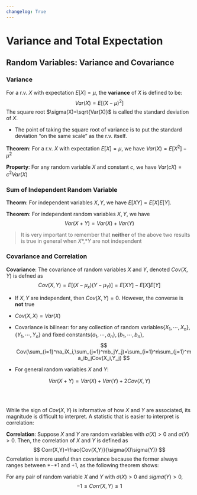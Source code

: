 ```yaml
---
changelog: True
---
```


# Variance and Total Expectation



## Random Variables: Variance and Covariance

### Variance

For a r.v. $X$ with expectation $E[X]=\mu$, the **variance** of $X$ is defined to be:
$$
Var(X)=E[(X-\mu)^2]
$$
The square root $\sigma(X)=\sqrt{Var(X)}$ is called the standard deviation of $X$.



- The point of taking the square root of variance is to put the standard deviation “on the same scale” as the r.v. itself.

**Theorem**: For a r.v. $X$ with expectation $E[X]=\mu$, we have $Var(X)=E[X^2]-{\mu}^2$

**Property**: For any random variable $X$ and constant $c$, we have $Var(cX)=c^2Var(X)$



### Sum of  Independent Random Variable

**Theorm**: For independent variables $X,Y$, we have $E[XY]=E[X]E[Y]$.

**Theorem**: For independent random variables $X,Y$, we have
$$
Var(X+Y)=Var(X)+Var(Y)
$$

> It is very important to remember that **neither** of the above two results is true in general when *X**,**Y* are not independent



### Covariance and Correlation

**Covariance**: The covariance of random variables $X$ and $Y$, denoted $Cov(X,Y)$ is defned as
$$
Cov(X,Y)=E[(X-\mu_x)(Y-\mu_Y)]=E[XY]-E[X]E[Y]
$$

- If $X,Y$ are independent, then $Cov(X,Y)=0$. However, the converse is **not** true

- $Cov(X,X)=Var(X)$

- Covariance is bilinear: for any collection of random variables$\left\{X_1,\cdots,X_n\right\},\left\{Y_1,\cdots,Y_n\right\}$ and fixed constants$\left\{a_1,\cdots,a_n\right\},\left\{b_1,\cdots,b_n\right\}$,
  $$
  Cov(\sum_{i=1}^na_iX_i,\sum_{j=1}^mb_jY_j)=\sum_{i=1}^n\sum_{j=1}^ma_ib_jCov(X_i,Y_j)
  $$
  

- For general random variables $X$ and $Y$: 

$$
Var(X+Y)=Var(X)+Var(Y)+2Cov(X,Y)
$$

<br></br>

While the sign of $Cov(X,Y)$ is informative of how $X$ and $Y$ are associated, its magnitude is difficult to interpret. A statistic that is easier to interpret is correlation:

**Correlation**: Suppose $X$ and $Y$ are random variables with $\sigma(X)>0$ and $\sigma(Y)>0$. Then, the correlation of $X$ and $Y$ is defined as
$$
Corr(X,Y)=\frac{Cov(X,Y)}{\sigma(X)\sigma(Y)}
$$
Correlation is more useful than covariance because the former always ranges between *−*1 and +1, as the following theorem shows:

For any pair of random variable $X$ and $Y$ with $\sigma(X)>0$ and $sigma(Y)>0$,
$$
-1\le Corr(X,Y)\le1
$$
